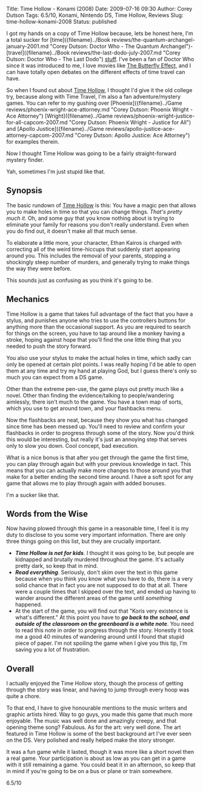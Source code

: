 Title: Time Hollow - Konami (2008)
Date: 2009-07-16 09:30
Author: Corey Dutson
Tags: 6.5/10, Konami, Nintendo DS, Time Hollow, Reviews
Slug: time-hollow-konami-2008
Status: published

I got my hands on a copy of Time Hollow because, lets be honest here,
I'm a total sucker for
[time]({filename}../Book reviews/the-quantum-archangel-january-2001.md "Corey Dutson: Doctor Who - The Quantum Archangel")-[travel]({filename}../Book reviews/the-last-dodo-july-2007.md "Corey Dutson: Doctor Who - The Last Dodo")
[stuff](http://www.bbc.co.uk/doctorwho/ "Doctor Who"). I've been a fan
of Doctor Who since it was introduced to me, I love movies like [The Butterfly Effect](http://www.imdb.com/title/tt0289879/ "IMDB: The Butterfly Effect"),
and I can have totally open debates on the different effects of time
travel can have.

So when I found out about [Time Hollow](http://en.wikipedia.org/wiki/Time_Hollow "Wikipedia: Time Hollow"),
I thought I'd give it the old college try, because along with Time
Travel, I'm also a fan adventure/mystery games. You can refer to my
gushing over
[Phoenix]({filename}../Game reviews/phoenix-wright-ace-attorney.md "Corey Dutson: Phoenix Wright - Ace Attorney")
[Wright]({filename}../Game reviews/phoenix-wright-justice-for-all-capcom-2007.md "Corey Dutson: Phoenix Wright - Justice for All")
and [Apollo Justice]({filename}../Game reviews/apollo-justice-ace-attorney-capcom-2007.md "Corey Dutson: Apollo Justice: Ace Attorney")
for examples therein.

Now I thought Time Hollow was going to be a fairly straight-forward
mystery finder.

Yah, sometimes I'm just stupid like that.


<!-- PELICAN_END_SUMMARY -->


Synopsis
--------

The basic rundown of [Time Hollow](http://en.wikipedia.org/wiki/Time_Hollow "Wikipedia: Time Hollow")
is this: You have a magic pen that allows you to make holes in time so
that you can change things. *That's pretty much it*. Oh, and some guy
that you know nothing about is trying to eliminate your family for
reasons you don't really understand. Even when you do find out, it
doesn't make all that much sense.

To elaborate a little more, your character, Ethan Kairos is charged with
correcting all of the weird time-hiccups that suddenly start appearing
around you. This includes the removal of your parents, stopping a
shockingly steep number of murders, and generally trying to make things
the way they were before.

This sounds just as confusing as you think it's going to be.



Mechanics
---------

Time Hollow is a game that takes full advantage of the fact that you
have a stylus, and punishes anyone who tries to use the controllers
buttons for anything more than the occasional support. As you are
required to search for things on the screen, you have to tap around like
a monkey having a stroke, hoping against hope that you'll find the one
little thing that you needed to push the story forward.

You also use your stylus to make the actual holes in time, which sadly
can only be opened at certain plot points. I was really hoping I'd be
able to open them at any time and try my hand at playing God, but I
guess there's only so much you can expect from a DS game.

Other than the extreme pen-use, the game plays out pretty much like a
novel. Other than finding the evidence/talking to people/wandering
aimlessly, there isn't much to the game. You have a town map of sorts,
which you use to get around town, and your flashbacks menu.

Now the flashbacks are neat, because they show you what has changed
since time has been messed up. You'll need to review and confirm your
flashbacks in order to progress through some of the story. Now you'd
think this would be interesting, but really it's just an annoying step
that serves only to slow you down. Cool concept, bad execution.

What is a nice bonus is that after you get through the game the first
time, you can play through again but with your previous knowledge in
tact. This means that you can actually make more changes to those around
you that make for a better ending the second time around. I have a soft
spot for any game that allows me to play through again with added
bonuses.

I'm a sucker like that.

Words from the Wise
-------------------

Now having plowed through this game in a reasonable time, I feel it is
my duty to disclose to you some very important information. There are
only three things going on this list, but they are crucially important.

-   ***Time Hollow is not for kids***. I thought it was going to be, but
    people are kidnapped and brutally murdered throughout the game. It's
    actually pretty dark, so keep that in mind.
-   ***Read everything***. Seriously, don't skim over the text in this
    game because when you think you know what you have to do, there is a
    very solid chance that in fact you are not supposed to do that
    at all. There were a couple times that I skipped over the text, and
    ended up having to wander around the different areas of the game
    until *something* happened.
-   At the start of the game, you will find out that "Koris very
    existence is what's different." At this point you have to ***go back
    to the school, and outside of the classroom on the greenboard is a
    white note***. You need to read this note in order to progress
    through the story. Honestly it took me a good 40 minutes of
    wandering around until I found that stupid piece of paper. I'm not
    spoiling the game when I give you this tip, I'm saving you a lot
    of frustration.

Overall
-------

I actually enjoyed the Time Hollow story, though the process of getting
through the story was linear, and having to jump through every hoop was
quite a chore.

To that end, I have to give honourable mentions to the music writers and
graphic artists hired. Way to go guys, you made this game that much more
enjoyable. The music was well done and amazingly creepy, and that
opening theme song? Fabulous. As for the art: very well done. The art
featured in Time Hollow is some of the best background art I've ever
seen on the DS. Very polished and really helped make the story stronger.

It was a fun game while it lasted, though it was more like a short novel
then a real game. Your participation is about as low as you can get in a
game with it still remaining a game. You could beat it in an afternoon,
so keep that in mind if you're going to be on a bus or plane or train
somewhere.

6.5/10
